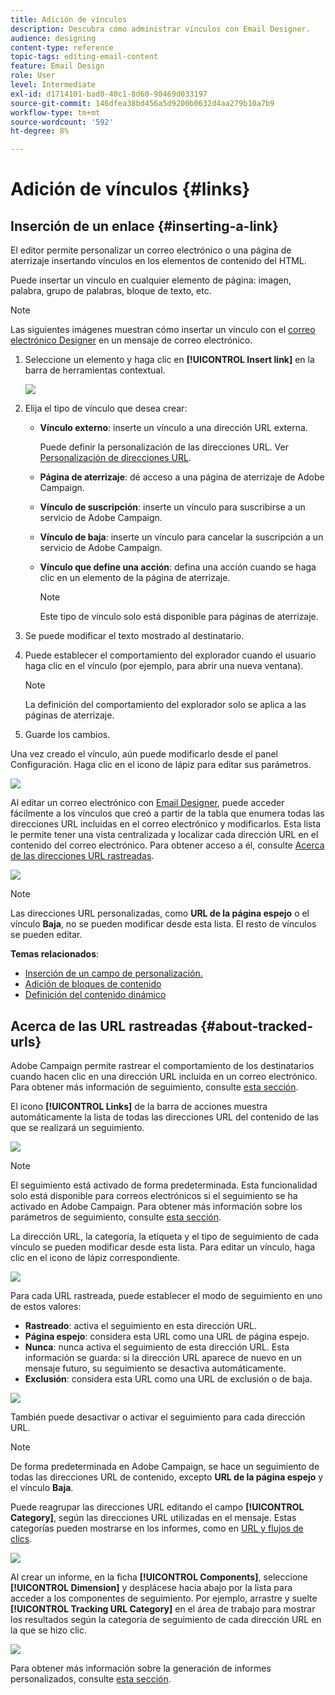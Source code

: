 ```yaml
---
title: Adición de vínculos
description: Descubra cómo administrar vínculos con Email Designer.
audience: designing
content-type: reference
topic-tags: editing-email-content
feature: Email Design
role: User
level: Intermediate
exl-id: d1714101-bad0-40c1-8d60-90469d033197
source-git-commit: 146dfea38bd456a5d9200b0632d4aa279b10a7b9
workflow-type: tm+mt
source-wordcount: '592'
ht-degree: 8%

---
```


# Adición de vínculos {#links}

## Inserción de un enlace {#inserting-a-link}

El editor permite personalizar un correo electrónico o una página de aterrizaje insertando vínculos en los elementos de contenido del HTML.

Puede insertar un vínculo en cualquier elemento de página: imagen, palabra, grupo de palabras, bloque de texto, etc.

>[!NOTE]
>
>Las siguientes imágenes muestran cómo insertar un vínculo con el [correo electrónico Designer](../../designing/using/designing-content-in-adobe-campaign.md) en un mensaje de correo electrónico.

1. Seleccione un elemento y haga clic en **[!UICONTROL Insert link]** en la barra de herramientas contextual.

   ![](assets/des_insert_link.png)

1. Elija el tipo de vínculo que desea crear:

   * **Vínculo externo**: inserte un vínculo a una dirección URL externa.

     Puede definir la personalización de las direcciones URL. Ver [Personalización de direcciones URL](personalization.md#personalizing-urls).

   * **Página de aterrizaje**: dé acceso a una página de aterrizaje de Adobe Campaign.
   * **Vínculo de suscripción**: inserte un vínculo para suscribirse a un servicio de Adobe Campaign.
   * **Vínculo de baja**: inserte un vínculo para cancelar la suscripción a un servicio de Adobe Campaign.
   * **Vínculo que define una acción**: defina una acción cuando se haga clic en un elemento de la página de aterrizaje.

     >[!NOTE]
     >
     >Este tipo de vínculo solo está disponible para páginas de aterrizaje.

1. Se puede modificar el texto mostrado al destinatario.
1. Puede establecer el comportamiento del explorador cuando el usuario haga clic en el vínculo (por ejemplo, para abrir una nueva ventana).

   >[!NOTE]
   >
   >La definición del comportamiento del explorador solo se aplica a las páginas de aterrizaje.

1. Guarde los cambios.

Una vez creado el vínculo, aún puede modificarlo desde el panel Configuración. Haga clic en el icono de lápiz para editar sus parámetros.

![](assets/des_link_edit.png)

Al editar un correo electrónico con [Email Designer](../../designing/using/designing-content-in-adobe-campaign.md), puede acceder fácilmente a los vínculos que creó a partir de la tabla que enumera todas las direcciones URL incluidas en el correo electrónico y modificarlos. Esta lista le permite tener una vista centralizada y localizar cada dirección URL en el contenido del correo electrónico. Para obtener acceso a él, consulte [Acerca de las direcciones URL rastreadas](#about-tracked-urls).

![](assets/des_link_list.png)

>[!NOTE]
>
>Las direcciones URL personalizadas, como **URL de la página espejo** o el vínculo **Baja**, no se pueden modificar desde esta lista. El resto de vínculos se pueden editar.

**Temas relacionados**:

* [Inserción de un campo de personalización.](../../designing/using/personalization.md#inserting-a-personalization-field)
* [Adición de bloques de contenido](../../designing/using/personalization.md#adding-a-content-block)
* [Definición del contenido dinámico](../../designing/using/personalization.md#defining-dynamic-content-in-an-email)

## Acerca de las URL rastreadas {#about-tracked-urls}

Adobe Campaign permite rastrear el comportamiento de los destinatarios cuando hacen clic en una dirección URL incluida en un correo electrónico. Para obtener más información de seguimiento, consulte [esta sección](../../sending/using/tracking-messages.md#about-tracking).

El icono **[!UICONTROL Links]** de la barra de acciones muestra automáticamente la lista de todas las direcciones URL del contenido de las que se realizará un seguimiento.

![](assets/des_links.png)

>[!NOTE]
>
>El seguimiento está activado de forma predeterminada. Esta funcionalidad solo está disponible para correos electrónicos si el seguimiento se ha activado en Adobe Campaign. Para obtener más información sobre los parámetros de seguimiento, consulte [esta sección](../../administration/using/configuring-email-channel.md#tracking-parameters).

La dirección URL, la categoría, la etiqueta y el tipo de seguimiento de cada vínculo se pueden modificar desde esta lista. Para editar un vínculo, haga clic en el icono de lápiz correspondiente.

![](assets/des_links_tracking.png)

Para cada URL rastreada, puede establecer el modo de seguimiento en uno de estos valores:

* **Rastreado**: activa el seguimiento en esta dirección URL.
* **Página espejo**: considera esta URL como una URL de página espejo.
* **Nunca**: nunca activa el seguimiento de esta dirección URL. Esta información se guarda: si la dirección URL aparece de nuevo en un mensaje futuro, su seguimiento se desactiva automáticamente.
* **Exclusión**: considera esta URL como una URL de exclusión o de baja.

![](assets/des_link_tracking_type.png)

También puede desactivar o activar el seguimiento para cada dirección URL.

>[!NOTE]
>
>De forma predeterminada en Adobe Campaign, se hace un seguimiento de todas las direcciones URL de contenido, excepto **URL de la página espejo** y el vínculo **Baja**.

Puede reagrupar las direcciones URL editando el campo **[!UICONTROL Category]**, según las direcciones URL utilizadas en el mensaje. Estas categorías pueden mostrarse en los informes, como en [URL y flujos de clics](../../reporting/using/urls-and-click-streams.md).

![](assets/des_link_tracking_category.png)

Al crear un informe, en la ficha **[!UICONTROL Components]**, seleccione **[!UICONTROL Dimension]** y desplácese hacia abajo por la lista para acceder a los componentes de seguimiento. Por ejemplo, arrastre y suelte **[!UICONTROL Tracking URL Category]** en el área de trabajo para mostrar los resultados según la categoría de seguimiento de cada dirección URL en la que se hizo clic.

![](assets/des_link_tracking_report.png)

Para obtener más información sobre la generación de informes personalizados, consulte [esta sección](../../reporting/using/about-dynamic-reports.md).
